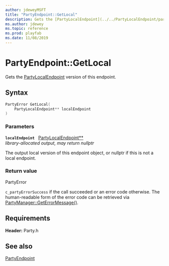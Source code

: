 ```yaml
---
author: jdeweyMSFT
title: "PartyEndpoint::GetLocal"
description: Gets the [PartyLocalEndpoint](../../PartyLocalEndpoint/partylocalendpoint.md) version of this endpoint.
ms.author: jdewey
ms.topic: reference
ms.prod: playfab
ms.date: 11/08/2019
---
```


# PartyEndpoint::GetLocal  

Gets the [PartyLocalEndpoint](../../PartyLocalEndpoint/partylocalendpoint.md) version of this endpoint.  

## Syntax  
  
```cpp
PartyError GetLocal(  
    PartyLocalEndpoint** localEndpoint  
)  
```  
  
### Parameters  
  
**`localEndpoint`** &nbsp; [PartyLocalEndpoint**](../../PartyLocalEndpoint/partylocalendpoint.md)  
*library-allocated output, may return nullptr*  
  
The output local version of this endpoint object, or nullptr if this is not a local endpoint.  
  
  
### Return value  
PartyError
  
```c_partyErrorSuccess``` if the call succeeded or an error code otherwise. The human-readable form of the error code can be retrieved via [PartyManager::GetErrorMessage()](../../PartyManager/methods/partymanager_geterrormessage.md).
  
  
## Requirements  
  
**Header:** Party.h
  
## See also  
[PartyEndpoint](../partyendpoint.md)  

  
  
